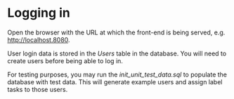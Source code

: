 # Logging in

Open the browser with the URL at which the front-end is being served, e.g. http://localhost.8080.

User login data is stored in the *Users* table in the database. 
You will need to create users before being able to log in.

For testing purposes, you may run the *init_unit_test_data.sql* to populate the database with test data. 
This will generate example users and assign label tasks to those users.
